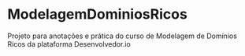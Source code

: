# ModelagemDominiosRicos
Projeto para anotações e prática do curso de Modelagem de Domínios Ricos da plataforma Desenvolvedor.io
